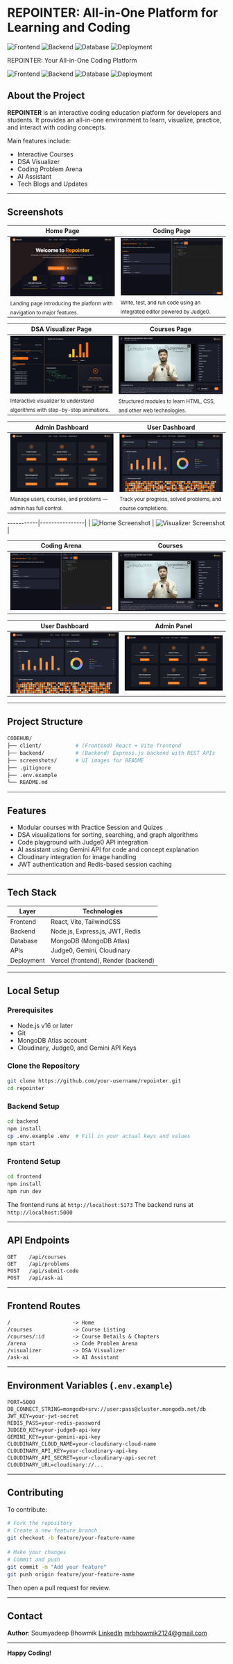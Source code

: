 # REPOINTER: All-in-One Platform for Learning and Coding

![Frontend](https://img.shields.io/badge/Frontend-React-blue?style=flat-square)
![Backend](https://img.shields.io/badge/Backend-Express.js-yellow?style=flat-square)
![Database](https://img.shields.io/badge/Database-MongoDB-green?style=flat-square)
![Deployment](https://img.shields.io/badge/Deployed-Vercel%20%7C%20Render-black?style=flat-square)

 REPOINTER: Your All-in-One Coding Platform

![Frontend](https://img.shields.io/badge/Frontend-React-blue?style=flat-square)
![Backend](https://img.shields.io/badge/Backend-Express.js-yellow?style=flat-square)
![Database](https://img.shields.io/badge/Database-MongoDB-green?style=flat-square)
![Deployment](https://img.shields.io/badge/Deployed-Vercel%20%7C%20Render-black?style=flat-square)


## About the Project

**REPOINTER** is an interactive coding education platform for developers and students. It provides an all-in-one environment to learn, visualize, practice, and interact with coding concepts.

Main features include:

* Interactive Courses
* DSA Visualizer
* Coding Problem Arena
* AI Assistant 
* Tech Blogs and Updates


---

## Screenshots

| Home Page                                                                                                                                  | Coding Page                                                                                                                                    |
| ------------------------------------------------------------------------------------------------------------------------------------------ | ---------------------------------------------------------------------------------------------------------------------------------------------- |
| ![Home Screenshot](./docs/screenshots/Homepage.png)<br><sub>Landing page introducing the platform with navigation to major features.</sub> | ![Coding page Screenshot](./docs/screenshots/Coding.png)<br><sub>Write, test, and run code using an integrated editor powered by Judge0.</sub> |

| DSA Visualizer Page                                                                                                                       | Courses Page                                                                                                                           |
| ----------------------------------------------------------------------------------------------------------------------------------------- | -------------------------------------------------------------------------------------------------------------------------------------- |
| ![DSA Screenshot](./docs/screenshots/Dsa.png)<br><sub>Interactive visualizer to understand algorithms with step-by-step animations.</sub> | ![Courses Screenshot](./docs/screenshots/Courses.png)<br><sub>Structured modules to learn HTML, CSS, and other web technologies.</sub> |

| Admin Dashboard                                                                                                              | User Dashboard                                                                                                               |
| ---------------------------------------------------------------------------------------------------------------------------- | ---------------------------------------------------------------------------------------------------------------------------- |
| ![User Screenshot](./docs/screenshots/Admin.png)<br><sub>Manage users, courses, and problems — admin has full control.</sub> | ![Admin Screenshot](./docs/screenshots/User.png)<br><sub>Track your progress, solved problems, and course completions.</sub> |

\-----------|----------------|
\| ![Home Screenshot](./screenshots/home.png) | ![Visualizer Screenshot](./screenshots/visualizer.png) |

| Coding Arena                                   | Courses                                          |
| ---------------------------------------------- | ------------------------------------------------ |
| ![Coding Screenshot](./screenshots/coding.png) | ![Courses Screenshot](./screenshots/courses.png) |

| User Dashboard                             | Admin Panel                                  |
| ------------------------------------------ | -------------------------------------------- |
| ![User Screenshot](./screenshots/user.png) | ![Admin Screenshot](./screenshots/admin.png) |



---



## Project Structure

```bash
CODEHUB/
├── client/           # (Frontend) React + Vite frontend
├── backend/          # (Backend) Express.js backend with REST APIs
├── screenshots/      # UI images for README
├── .gitignore
├── .env.example
└── README.md
```

---

## Features

* Modular courses with Practice Session and Quizes
* DSA visualizations for sorting, searching, and graph algorithms
* Code playground with Judge0 API integration
* AI assistant using Gemini API for code and concept explanation
* Cloudinary integration for image handling
* JWT authentication and Redis-based session caching

---

## Tech Stack

| Layer      | Technologies                        |
| ---------- | ----------------------------------- |
| Frontend   | React, Vite, TailwindCSS            |
| Backend    | Node.js, Express.js, JWT, Redis     |
| Database   | MongoDB (MongoDB Atlas)             |
| APIs       | Judge0, Gemini, Cloudinary          |
| Deployment | Vercel (frontend), Render (backend) |

---

## Local Setup

### Prerequisites

* Node.js v16 or later
* Git
* MongoDB Atlas account
* Cloudinary, Judge0, and Gemini API Keys

### Clone the Repository

```bash
git clone https://github.com/your-username/repointer.git
cd repointer
```

### Backend Setup

```bash
cd backend
npm install
cp .env.example .env  # Fill in your actual keys and values
npm start
```

### Frontend Setup

```bash
cd frontend
npm install
npm run dev
```

The frontend runs at `http://localhost:5173`
The backend runs at `http://localhost:5000`

---

## API Endpoints

```http
GET    /api/courses
GET    /api/problems
POST   /api/submit-code
POST   /api/ask-ai
```

---

## Frontend Routes

```
/                    -> Home
/courses             -> Course Listing
/courses/:id         -> Course Details & Chapters
/arena               -> Code Problem Arena
/visualizer          -> DSA Visualizer
/ask-ai              -> AI Assistant
```

---

## Environment Variables (`.env.example`)

```env
PORT=5000
DB_CONNECT_STRING=mongodb+srv://user:pass@cluster.mongodb.net/db
JWT_KEY=your-jwt-secret
REDIS_PASS=your-redis-password
JUDGE0_KEY=your-judge0-api-key
GEMINI_KEY=your-gemini-api-key
CLOUDINARY_CLOUD_NAME=your-cloudinary-cloud-name
CLOUDINARY_API_KEY=your-cloudinary-api-key
CLOUDINARY_API_SECRET=your-cloudinary-api-secret
CLOUDINARY_URL=cloudinary://...
```

---

## Contributing

To contribute:

```bash
# Fork the repository
# Create a new feature branch
git checkout -b feature/your-feature-name

# Make your changes
# Commit and push
git commit -m "Add your feature"
git push origin feature/your-feature-name
```

Then open a pull request for review.

---

## Contact

**Author**: Soumyadeep Bhowmik
[LinkedIn](https://www.linkedin.com/in/soumyadeep2124)
[mrbhowmik2124@gmail.com](mailto:mrbhowmik2124@gmailcom)

---

**Happy Coding!**






